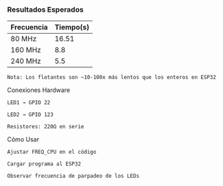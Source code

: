 ### Resultados Esperados

| Frecuencia | Tiempo(s) |     
| ---------- | ------ | 
| 80 MHz     | 16.51     |     
| 160 MHz    | 8.8  |     
| 240 MHz    | 5.5    |     

    Nota: Los flotantes son ~10-100x más lentos que los enteros en ESP32

Conexiones Hardware

    LED1 → GPIO 22

    LED2 → GPIO 123

    Resistores: 220Ω en serie

Cómo Usar

    Ajustar FREQ_CPU en el código

    Cargar programa al ESP32

    Observar frecuencia de parpadeo de los LEDs
